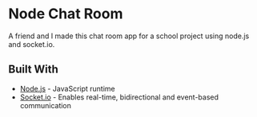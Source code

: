 # Node Chat Room
A friend and I made this chat room app for a school project using node.js and socket.io.

## Built With
* [Node.js](https://nodejs.org/en/) - JavaScript runtime
* [Socket.io](https://socket.io/) - Enables real-time, bidirectional and event-based communication
